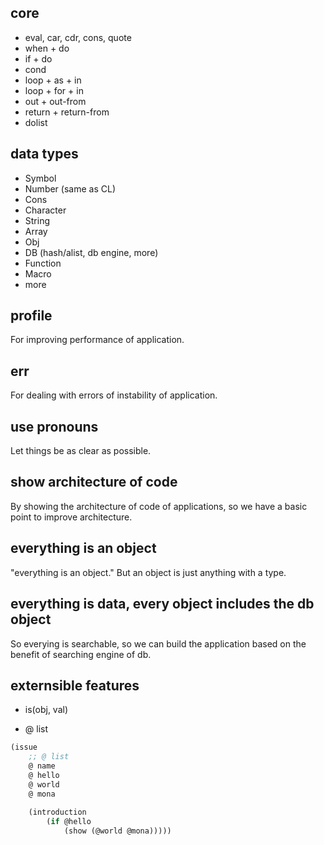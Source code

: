 ## core
- eval, car, cdr, cons, quote
- when + do
- if + do
- cond
- loop + as + in
- loop + for + in
- out + out-from
- return + return-from
- dolist


## data types
- Symbol 
- Number (same as CL)
- Cons 
- Character 
- String 
- Array 
- Obj 
- DB (hash/alist, db engine, more)
- Function 
- Macro 
- more

## profile
For improving performance of application.

## err
For dealing with errors of instability of application.

## use pronouns
Let things be as clear as possible.

## show architecture of code
By showing the architecture of code of applications, so we have a basic point to improve architecture.

## everything is an object
"everything is an object." But an object is just anything with a type.

## everything is data, every object includes the db object
So everying is searchable, so we can build the application based on the benefit of searching engine of db.

## externsible features

- is(obj, val)

- @ list

```lisp
(issue
	;; @ list		
	@ name		
	@ hello		
	@ world		
	@ mona	
		
	(introduction
		(if @hello 
			(show (@world @mona)))))   
```








